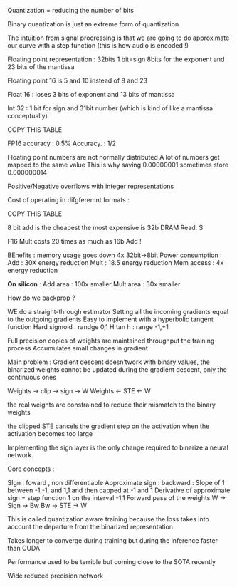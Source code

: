 

Quantization = reducing the number of bits

Binary quantization is just an extreme form of quantization

The intuition from signal procressing is that we are going to do approximate our curve with a step function (this is how audio is encoded !)

Floating point representation : 32bits 1 bit=sign 8bits for the exponent and 23 bits of the mantissa 


Floating point 16 is 5 and 10 instead of 8 and 23


Float 16 : loses 3 bits of exponent and 13 bits of mantissa

Int 32 : 1 bit for sign and 31bit number (which is kind of like a mantissa conceptually)

COPY THIS TABLE

FP16 accuracy : 0.5%
Accuracy. : 1/2



Floating point numbers are not normally distributed
A lot of numbers get mapped to the same value
This is why saving 0.00000001 sometimes store 0.000000014

Positive/Negative overflows with integer representations



Cost of operating in difgferemnt formats :


COPY THIS TABLE



8 bit add is the cheapest the most expensive is 32b DRAM Read. S


F16 Mult costs 20 times as much as 16b Add !

BEnefits : memory usage goes down 4x 32bit->8bit
Power consumption : 
Add : 30X energy reduction
Mult : 18.5 energy reduction
Mem access : 4x energy reduction

**On silicon** : 
Add area : 100x smaller
Mult area : 30x smaller



How do we backprop ? 

WE do a straight-through estimator
Setting all the incoming gradients equal to the outgoing gradients
Easy to implement with a hyperbolic tangent function
Hard sigmoid : randge 0,1
H tan h : range -1,+1

Full precision copies of weights are maintained throughput the training process 
Accumulates small changes in gradient 


Main problem : Gradient descent doesn’twork with binary values, the binarized weights cannot be updated during the gradient descent, only the continuous ones



Weights -> clip -> sign -> W
Weights <- STE <- W 


the real weights are constrained to reduce their mismatch to the binary weights

the clipped STE cancels the gradient step on the activation when the activation becomes too large

Implementing the sign layer is the only change required to binarize a neural network. 

Core concepts : 

SIgn : foward , non differentiable
Approximate sign : backward : Slope of 1 between -1,-1, and 1,1 and then capped at -1 and 1
Derivative of approximate sign = step function 1 on the interval -1,1
Forward pass of the weights 
W -> Sign -> Bw
Bw -> STE -> W


This is called quantization aware training because the loss takes into account the departure from the binarized representation

Takes longer to converge during training but during the inference faster than CUDA

Performance used to be terrible but coming close to the SOTA recently

Wide reduced precision network

